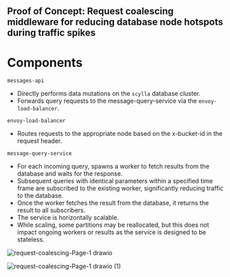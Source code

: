 ## Proof of Concept: Request coalescing middleware for reducing database node hotspots during traffic spikes

# Components

`messages-api`
* Directly performs data mutations on the `scylla` database cluster.
* Forwards query requests to the message-query-service via the `envoy-load-balancer`.

`envoy-load-balancer`
* Routes requests to the appropriate node based on the x-bucket-id in the request header.

`message-query-service`
* For each incoming query, spawns a worker to fetch results from the database and waits for the response.
* Subsequent queries with identical parameters within a specified time frame are subscribed to the existing worker, significantly reducing traffic to the database.
* Once the worker fetches the result from the database, it returns the result to all subscribers.
* The service is horizontally scalable.
* While scaling, some partitions may be reallocated, but this does not impact ongoing workers or results as the service is designed to be stateless.

![request-coalescing-Page-1 drawio](https://github.com/yousuf64/data-service/assets/77720223/c755bcc1-7ee1-45db-8795-918052d2c1c9)

![request-coalescing-Page-1 drawio (1)](https://github.com/yousuf64/data-service/assets/77720223/fcce4b4b-c805-4611-8052-147012913220)
